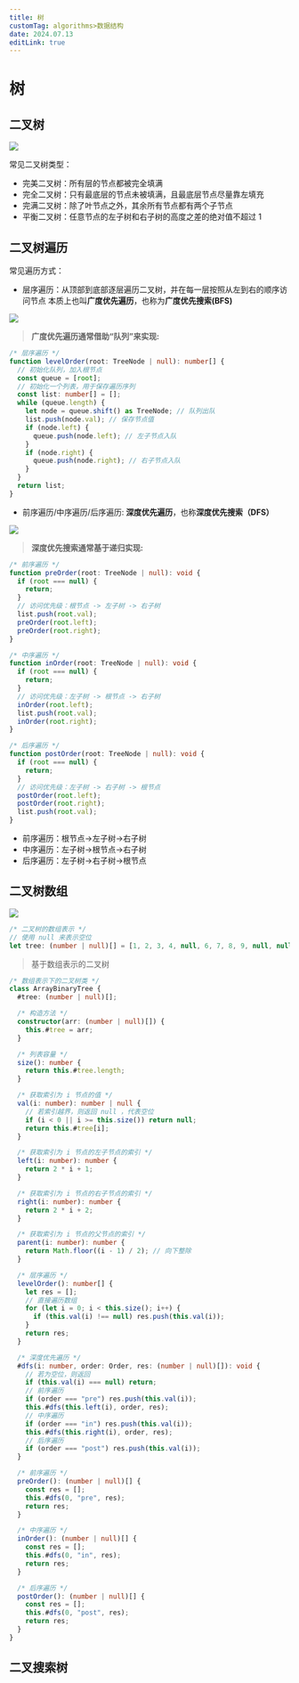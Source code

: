 ```yaml
---
title: 树
customTag: algorithms>数据结构
date: 2024.07.13
editLink: true
---
```


# 树



## 二叉树

![](https://raw.githubusercontent.com/dennis-wjz/pic-go-assert-store/master/image/20240716120614.png)



常见二叉树类型：

- 完美二叉树：所有层的节点都被完全填满
- 完全二叉树：只有最底层的节点未被填满，且最底层节点尽量靠左填充
- 完满二叉树：除了叶节点之外，其余所有节点都有两个子节点
- 平衡二叉树：任意节点的左子树和右子树的高度之差的绝对值不超过 1



## 二叉树遍历

常见遍历方式：

- 层序遍历：从顶部到底部逐层遍历二叉树，并在每一层按照从左到右的顺序访问节点 本质上也叫**广度优先遍历**，也称为**广度优先搜索(BFS)**

![](https://raw.githubusercontent.com/dennis-wjz/pic-go-assert-store/master/image/20240718105621.png)

> **广度优先遍历通常借助“队列”来实现:**

```ts
/* 层序遍历 */
function levelOrder(root: TreeNode | null): number[] {
  // 初始化队列，加入根节点
  const queue = [root];
  // 初始化一个列表，用于保存遍历序列
  const list: number[] = [];
  while (queue.length) {
    let node = queue.shift() as TreeNode; // 队列出队
    list.push(node.val); // 保存节点值
    if (node.left) {
      queue.push(node.left); // 左子节点入队
    }
    if (node.right) {
      queue.push(node.right); // 右子节点入队
    }
  }
  return list;
}
```



- 前序遍历/中序遍历/后序遍历: **深度优先遍历**，也称**深度优先搜索（DFS）**

![](https://raw.githubusercontent.com/dennis-wjz/pic-go-assert-store/master/image/20240718135746.png)

> **深度优先搜索通常基于递归实现:**

```ts
/* 前序遍历 */
function preOrder(root: TreeNode | null): void {
  if (root === null) {
    return;
  }
  // 访问优先级：根节点 -> 左子树 -> 右子树
  list.push(root.val);
  preOrder(root.left);
  preOrder(root.right);
}

/* 中序遍历 */
function inOrder(root: TreeNode | null): void {
  if (root === null) {
    return;
  }
  // 访问优先级：左子树 -> 根节点 -> 右子树
  inOrder(root.left);
  list.push(root.val);
  inOrder(root.right);
}

/* 后序遍历 */
function postOrder(root: TreeNode | null): void {
  if (root === null) {
    return;
  }
  // 访问优先级：左子树 -> 右子树 -> 根节点
  postOrder(root.left);
  postOrder(root.right);
  list.push(root.val);
}
```

- 前序遍历：根节点→左子树→右子树
- 中序遍历：左子树→根节点→右子树
- 后序遍历：左子树→右子树→根节点



## 二叉树数组

![](https://raw.githubusercontent.com/dennis-wjz/pic-go-assert-store/master/image/20240723200254.png)

```ts
/* 二叉树的数组表示 */
// 使用 null 来表示空位
let tree: (number | null)[] = [1, 2, 3, 4, null, 6, 7, 8, 9, null, null, 12, null, null, 15];
```

> 基于数组表示的二叉树

```ts
/* 数组表示下的二叉树类 */
class ArrayBinaryTree {
  #tree: (number | null)[];

  /* 构造方法 */
  constructor(arr: (number | null)[]) {
    this.#tree = arr;
  }

  /* 列表容量 */
  size(): number {
    return this.#tree.length;
  }

  /* 获取索引为 i 节点的值 */
  val(i: number): number | null {
    // 若索引越界，则返回 null ，代表空位
    if (i < 0 || i >= this.size()) return null;
    return this.#tree[i];
  }

  /* 获取索引为 i 节点的左子节点的索引 */
  left(i: number): number {
    return 2 * i + 1;
  }

  /* 获取索引为 i 节点的右子节点的索引 */
  right(i: number): number {
    return 2 * i + 2;
  }

  /* 获取索引为 i 节点的父节点的索引 */
  parent(i: number): number {
    return Math.floor((i - 1) / 2); // 向下整除
  }

  /* 层序遍历 */
  levelOrder(): number[] {
    let res = [];
    // 直接遍历数组
    for (let i = 0; i < this.size(); i++) {
      if (this.val(i) !== null) res.push(this.val(i));
    }
    return res;
  }

  /* 深度优先遍历 */
  #dfs(i: number, order: Order, res: (number | null)[]): void {
    // 若为空位，则返回
    if (this.val(i) === null) return;
    // 前序遍历
    if (order === "pre") res.push(this.val(i));
    this.#dfs(this.left(i), order, res);
    // 中序遍历
    if (order === "in") res.push(this.val(i));
    this.#dfs(this.right(i), order, res);
    // 后序遍历
    if (order === "post") res.push(this.val(i));
  }

  /* 前序遍历 */
  preOrder(): (number | null)[] {
    const res = [];
    this.#dfs(0, "pre", res);
    return res;
  }

  /* 中序遍历 */
  inOrder(): (number | null)[] {
    const res = [];
    this.#dfs(0, "in", res);
    return res;
  }

  /* 后序遍历 */
  postOrder(): (number | null)[] {
    const res = [];
    this.#dfs(0, "post", res);
    return res;
  }
}
```



## 二叉搜索树
